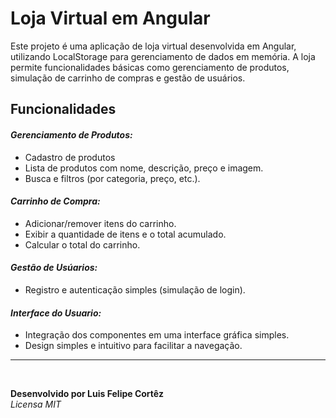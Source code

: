 
# Loja Virtual em Angular

Este projeto é uma aplicação de loja virtual desenvolvida em Angular, utilizando LocalStorage para gerenciamento de dados em memória. A loja permite funcionalidades básicas como gerenciamento de produtos, simulação de carrinho de compras e gestão de usuários.

## Funcionalidades 

#### *Gerenciamento de Produtos:* 

- Cadastro de produtos
- Lista de produtos com nome, descrição, preço e imagem.
- Busca e filtros (por categoria, preço, etc.).

#### *Carrinho de Compra:*

- Adicionar/remover itens do carrinho.
- Exibir a quantidade de itens e o total acumulado.
- Calcular o total do carrinho.

#### *Gestão de Usúarios:*

- Registro e autenticação simples (simulação de login).

#### *Interface do Usuario:*

- Integração dos componentes em uma interface gráfica simples.
- Design simples e intuitivo para facilitar a navegação.

--- 
<br>

**Desenvolvido por Luis Felipe Cortêz** <br>
*Licensa MIT*
